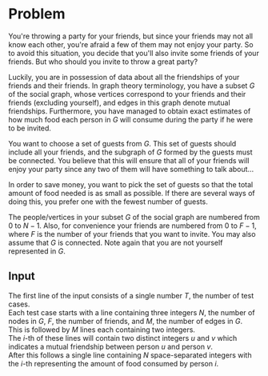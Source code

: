 # Problem

You're throwing a party for your friends, but since your friends may not all know each other, you're afraid a few of them may not enjoy your party. So to avoid this situation, you decide that you'll also invite some friends of your friends. But who should you invite to throw a great party?

Luckily, you are in possession of data about all the friendships of your friends and their friends. In graph theory terminology, you have a subset $G$ of the social graph, whose vertices correspond to your friends and their friends (excluding yourself), and edges in this graph denote mutual friendships. Furthermore, you have managed to obtain exact estimates of how much food each person in $G$ will consume during the party if he were to be invited.

You want to choose a set of guests from $G$. This set of guests should include all your friends, and the subgraph of $G$ formed by the guests must be connected. You believe that this will ensure that all of your friends will enjoy your party since any two of them will have something to talk about...

In order to save money, you want to pick the set of guests so that the total amount of food needed is as small as possible. If there are several ways of doing this, you prefer one with the fewest number of guests.

The people/vertices in your subset $G$ of the social graph are numbered from $0$ to $N - 1$. Also, for convenience your friends are numbered from $0$ to $F - 1$, where $F$ is the number of your friends that you want to invite. You may also assume that $G$ is connected. Note again that you are not yourself represented in $G$.

## Input

The first line of the input consists of a single number $T$, the number of test cases.  
Each test case starts with a line containing three integers $N$, the number of nodes in $G$, $F$, the number of friends, and $M$, the number of edges in $G$.  
This is followed by $M$ lines each containing two integers.  
The $i$-th of these lines will contain two distinct integers $u$ and $v$ which indicates a mutual friendship between person $u$ and person $v$.  
After this follows a single line containing $N$ space-separated integers with the $i$-th representing the amount of food consumed by person $i$.
